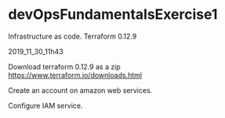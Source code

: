 # devOpsFundamentalsExercise1
Infrastructure as code. Terraform 0.12.9

2019_11_30_11h43

Download terraform 0.12.9 as a zip
https://www.terraform.io/downloads.html


Create an account on amazon web services.

Configure IAM service.


